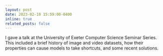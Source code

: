 ```yaml
---
layout: post
date: 2023-02-10 15:59:00-0400
inline: true
related_posts: false
---
```


I gave a talk at the University of Exeter Computer Science Seminar Series. This included a brief history of image and video datasets, how their properties can cause models to take shortcuts, and some recent solutions.
